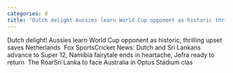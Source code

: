 ```yaml
---
categories: d
title: "Dutch delight Aussies learn World Cup opponent as historic thrilling upset saves Netherlands  Fox Sports"
---
```

Dutch delight! Aussies learn World Cup opponent as historic, thrilling upset saves Netherlands&nbsp;&nbsp;Fox SportsCricket News: Dutch and Sri Lankans advance to Super 12, Namibia fairytale ends in heartache, Jofra ready to return&nbsp;&nbsp;The RoarSri Lanka to face Australia in Optus Stadium clas
